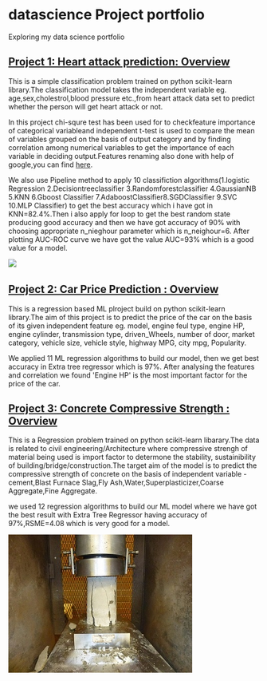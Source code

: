 # datascience Project portfolio
Exploring my data science portfolio

## [Project 1: Heart attack  prediction: Overview](https://github.com/NaveenKumarMaurya/HeartAttackPrediction#heartattackprediction)
This is a simple classification problem trained on python scikit-learn library.The classification model takes 
the independent variable eg. age,sex,cholestrol,blood pressure etc.,from heart attack data set to predict 
whether the person will get heart attack or not.

In this project chi-squre test has been used for to checkfeature importance of categorical variableand independent t-test is used to compare the mean of variables
grouped on the basis of output category and by finding correlation among numerical variables to get the 
importance of each variable in deciding output.Features renaming also done with help of google,you can find [here](https://archive.ics.uci.edu/ml/datasets/Heart+Disease/).

We also use Pipeline method to apply 10 classifiction algorithms(1.logistic Regression 2.Decisiontreeclassifier 
3.Randomforestclassifier 4.GaussianNB 5.KNN 6.Gboost Classifier 7.AdaboostClassifier8.SGDClassifier 9.SVC 10.MLP Classifier)
to get the best accuracy which i have got in KNN=82.4%.Then i also apply for loop to get the best random
state producing good accuracy and then we have got accuracy of 90% with choosing appropriate n_nieghour parameter which is n_neighour=6.
After plotting AUC-ROC curve we have got the value AUC=93% which is a good value for a model.

![](https://github.com/NaveenKumarMaurya/my-datascience-project/blob/main/heart-attack-silent%20(1).jpg)

## [Project 2: Car Price Prediction : Overview](https://github.com/NaveenKumarMaurya/datascience-project-portfolio/blob/main/car%20price%20prediction.ipynb)
This is a regression based ML plroject build  on python scikit-learn library.The aim of this project is to predict the price of the car on the basis of its given independent feature eg. model, engine feul type, engine HP, engine cylinder, transmission type, driven_Wheels, number of door, market category, vehicle size, vehicle style,
highway MPG, city mpg, Popularity.

We applied 11 ML regression algorithms to build our model, then we get best accuracy in Extra tree regressor which is 97%.
After analysing the features and correlation we found 'Engine HP' is the most important factor for the price of the car.






## [Project 3: Concrete Compressive Strength : Overview](https://github.com/NaveenKumarMaurya/datascience-project-portfolio/blob/main/concrete-data-eda-model-acc-97.ipynb)
This is a Regression problem trained on python scikit-learn libarary.The data is related to civil engineering/Architecture where compressive strengh of material being used is import factor to determone the stability, sustainibility of building/bridge/construction.The target aim of the model is to predict the compressive strength of concrete on the basis of independent  variable -cement,Blast Furnace Slag,Fly Ash,Water,Superplasticizer,Coarse Aggregate,Fine Aggregate.

we used 12 regression algorithms to build our ML model where we have got the best result with Extra Tree Regressor having accuracy of 97%,RSME=4.08 which is very good for a model.

![](https://github.com/NaveenKumarMaurya/datascience-project-portfolio/blob/main/concrete%20%20image.jpg)




